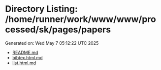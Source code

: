 # Directory Listing: /home/runner/work/www/www/processed/sk/pages/papers
Generated on: Wed May  7 05:12:22 UTC 2025

- [README.md](README.md)
- [bibtex.html.md](bibtex.html.md)
- [list.html.md](list.html.md)
